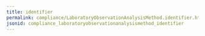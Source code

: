 ```yaml
---
title: identifier
permalink: compliance/LaboratoryObservationAnalysisMethod.identifier.html
jsonid: compliance_laboratoryobservationanalysismethod_identifier
---
```

